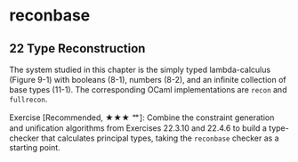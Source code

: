 reconbase
==========

22 Type Reconstruction
----------------------
The system studied in this chapter is the simply typed lambda-calculus (Figure 9-1) with booleans (8-1), numbers (8-2), and an inﬁnite collection of base types (11-1). The corresponding OCaml implementations are `recon` and `fullrecon`.

Exercise [Recommended, ★★★ 艹]: Combine the constraint generation and uniﬁcation algorithms from Exercises 22.3.10 and 22.4.6 to build a type- checker that calculates principal types, taking the `reconbase` checker as a starting point.

